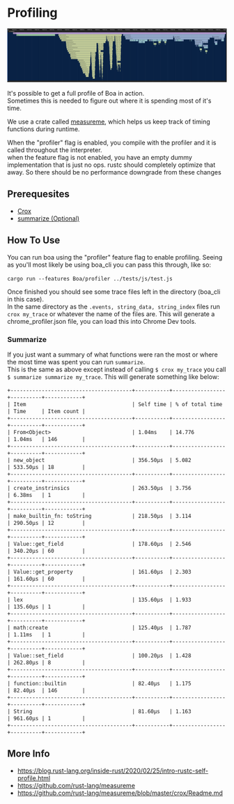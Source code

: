 # Profiling

![Example](img/profiler.png)

It's possible to get a full profile of Boa in action.  
Sometimes this is needed to figure out where it is spending most of it's time.

We use a crate called [measureme](https://github.com/rust-lang/measureme), which helps us keep track of timing functions during runtime.

When the "profiler" flag is enabled, you compile with the profiler and it is called throughout the interpreter.  
when the feature flag is not enabled, you have an empty dummy implementation that is just no ops. rustc should completely optimize that away. So there should be no performance downgrade from these changes

## Prerequesites

- [Crox](https://github.com/rust-lang/measureme/blob/master/crox/Readme.md)
- [summarize (Optional)](https://github.com/rust-lang/measureme/blob/master/summarize/Readme.md)

## How To Use

You can run boa using the "profiler" feature flag to enable profiling. Seeing as you'll most likely be using boa_cli you can pass this through, like so:

`cargo run --features Boa/profiler ../tests/js/test.js`

Once finished you should see some trace files left in the directory (boa_cli in this case).  
In the same directory as the `.events, string_data, string_index` files run `crox my_trace` or whatever the name of the files are. This will generate a chrome_profiler.json file, you can load this into Chrome Dev tools.

### Summarize

If you just want a summary of what functions were ran the most or where the most time was spent you can run `summarize`.  
This is the same as above except instead of calling `$ crox my_trace` you call `$ summarize summarize my_trace`. This will generate something like below:

```
+---------------------------------------+-----------+-----------------+----------+------------+
| Item                                  | Self time | % of total time | Time     | Item count |
+---------------------------------------+-----------+-----------------+----------+------------+
| From<Object>                          | 1.04ms    | 14.776          | 1.04ms   | 146        |
+---------------------------------------+-----------+-----------------+----------+------------+
| new_object                            | 356.50µs  | 5.082           | 533.50µs | 18         |
+---------------------------------------+-----------+-----------------+----------+------------+
| create_instrinsics                    | 263.50µs  | 3.756           | 6.38ms   | 1          |
+---------------------------------------+-----------+-----------------+----------+------------+
| make_builtin_fn: toString             | 218.50µs  | 3.114           | 290.50µs | 12         |
+---------------------------------------+-----------+-----------------+----------+------------+
| Value::get_field                      | 178.60µs  | 2.546           | 340.20µs | 60         |
+---------------------------------------+-----------+-----------------+----------+------------+
| Value::get_property                   | 161.60µs  | 2.303           | 161.60µs | 60         |
+---------------------------------------+-----------+-----------------+----------+------------+
| lex                                   | 135.60µs  | 1.933           | 135.60µs | 1          |
+---------------------------------------+-----------+-----------------+----------+------------+
| math:create                           | 125.40µs  | 1.787           | 1.11ms   | 1          |
+---------------------------------------+-----------+-----------------+----------+------------+
| Value::set_field                      | 100.20µs  | 1.428           | 262.80µs | 8          |
+---------------------------------------+-----------+-----------------+----------+------------+
| function::builtin                     | 82.40µs   | 1.175           | 82.40µs  | 146        |
+---------------------------------------+-----------+-----------------+----------+------------+
| String                                | 81.60µs   | 1.163           | 961.60µs | 1          |
+---------------------------------------+-----------+-----------------+----------+------------+
```

## More Info

- https://blog.rust-lang.org/inside-rust/2020/02/25/intro-rustc-self-profile.html
- https://github.com/rust-lang/measureme
- https://github.com/rust-lang/measureme/blob/master/crox/Readme.md
